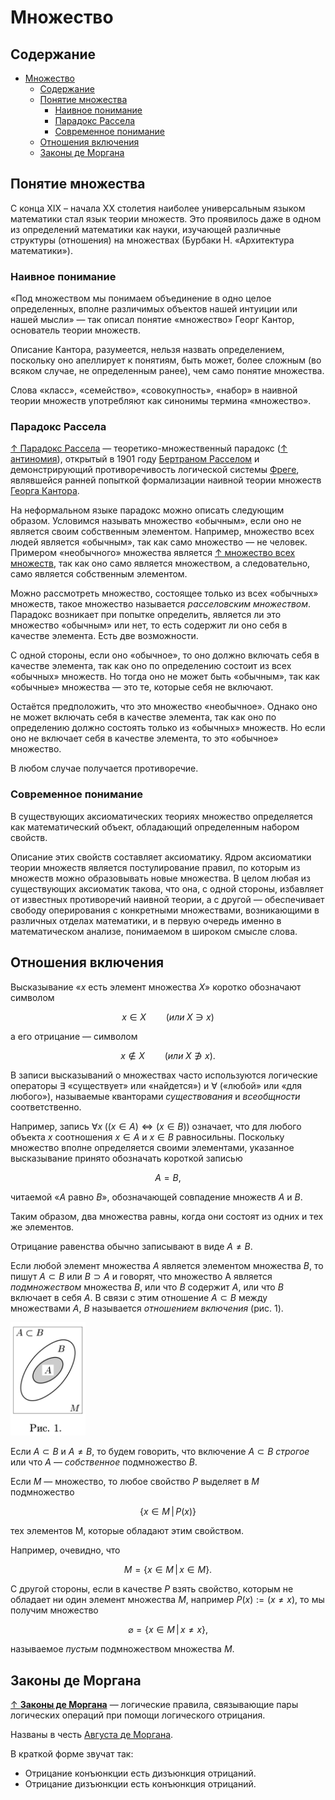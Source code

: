 # Множество

## Содержание

- [Множество](#множество)
  - [Содержание](#содержание)
  - [Понятие множества](#понятие-множества)
    - [Наивное понимание](#наивное-понимание)
    - [Парадокс Рассела](#парадокс-рассела)
    - [Современное понимание](#современное-понимание)
  - [Отношения включения](#отношения-включения)
  - [Законы де Моргана](#законы-де-моргана)

## Понятие множества

С конца XIX – начала XX столетия наиболее универсальным языком математики стал язык теории множеств. Это проявилось даже в одном из определений математики как науки, изучающей различные структуры (отношения) на множествах (Бурбаки Н. «Архитектура математики»).

### Наивное понимание

«Под множеством мы понимаем объединение в одно целое определенных, вполне различимых объектов нашей интуиции или нашей мысли» — так описал понятие «множество» Георг Кантор, основатель теории множеств.

Описание Кантора, разумеется, нельзя назвать определением, поскольку оно апеллирует к понятиям, быть может, более сложным (во всяком случае, не определенным ранее), чем само понятие множества.

Слова «класс», «семейство», «совокупность», «набор» в наивной теории множеств употребляют как синонимы термина «множество».

### Парадокс Рассела

[↑ Парадокс Рассела](ttps://ru.wikipedia.org/wiki/Парадокс_Рассела) — теоретико-множественный парадокс ([↑ антиномия](https://ru.wikipedia.org/wiki/Антиномия)), открытый в 1901 году [Бертраном Расселом](../математика/математики.md#рассел-бертран) и демонстрирующий противоречивость логической системы [Фреге](../математика/математики.md#фреге-готлоб), являвшейся ранней попыткой формализации наивной теории множеств [Георга Кантора](../математика/математики.md#кантор-георг).

На неформальном языке парадокс можно описать следующим образом. Условимся называть множество «обычным», если оно не является своим собственным элементом. Например, множество всех людей является «обычным», так как само множество — не человек. Примером «необычного» множества является [↑ множество всех множеств](https://ru.wikipedia.org/wiki/Универсальное_множество), так как оно само является множеством, а следовательно, само является собственным элементом.

Можно рассмотреть множество, состоящее только из всех «обычных» множеств, такое множество называется _расселовским множеством_. Парадокс возникает при попытке определить, является ли это множество «обычным» или нет, то есть содержит ли оно себя в качестве элемента. Есть две возможности.

С одной стороны, если оно «обычное», то оно должно включать себя в качестве элемента, так как оно по определению состоит из всех «обычных» множеств. Но тогда оно не может быть «обычным», так как «обычные» множества — это те, которые себя не включают.

Остаётся предположить, что это множество «необычное». Однако оно не может включать себя в качестве элемента, так как оно по определению должно состоять только из «обычных» множеств. Но если оно не включает себя в качестве элемента, то это «обычное» множество.

В любом случае получается противоречие.

### Современное понимание

В существующих аксиоматических теориях множество определяется как математический объект, обладающий определенным набором свойств.

Описание этих свойств составляет аксиоматику. Ядром аксиоматики теории множеств является постулирование правил, по которым из множеств можно образовывать новые множества. В целом любая из существующих аксиоматик такова, что она, с одной стороны, избавляет от известных противоречий наивной теории, а с другой — обеспечивает свободу оперирования с конкретными множествами, возникающими в различных отделах математики, и в первую очередь именно в математическом анализе, понимаемом в широком смысле слова.

## Отношения включения

Высказывание «$x$ есть элемент множества $X$» коротко обозначают символом

$$x \in X \qquad (или \; X \ni x)$$

а его отрицание — символом

$$x \notin X \qquad (или \; X \notni x).$$

В записи высказываний о множествах часто используются логические операторы $\exists$ «существует» или «найдется») и $\forall$ («любой» или «для любого»), называемые кванторами _существования_ и _всеобщности_ соответственно.

Например, запись $\forall x \; ((x \in A) \Leftrightarrow (x \in B))$ означает, что для любого объекта $x$ соотношения $x \in A$ и $x \in B$ равносильны. Поскольку множество вполне определяется своими элементами, указанное высказывание принято обозначать короткой записью

$$A= B,$$

читаемой «$A$ равно $B$», обозначающей совпадение множеств $A$ и $B$.

Таким образом, два множества равны, когда они состоят из одних и тех же элементов.

Отрицание равенства обычно записывают в виде $A \neq B$.

Если любой элемент множества $A$ является элементом множества $B$, то пишут $A \subset B$ или $B \supset A$ и говорят, что множество A является _подмножеством_ множества $B$, или что $B$ содержит $A$, или что $B$ включает в себя $A$. В связи с этим отношение $A \subset B$ между множествами $A$, $B$ называется _отношением включения_ (рис. 1).

<img src="картинки/28.png" width="120px" alt=""/>

Если $A \subset B$ и $A \neq B$, то будем говорить, что включение $A \subset B$ _строгое_ или что $A$ — _собственное_ подмножество $B$.

Если $M$ — множество, то любое свойство $P$ выделяет в $M$ подмножество

$$\{ x \in M \,| \, P(x) \}$$

тех элементов M, которые обладают этим свойством.

Например, очевидно, что

$$M = \{ x \in M \,| \,  x \in M \}.$$

С другой стороны, если в качестве $P$ взять свойство, которым не обладает ни один элемент множества $M$, например $P(x) := (x  \neq x)$, то мы получим множество

$$\varnothing = \{ x \in M \,| \,  x \neq x \},$$

называемое _пустым_ подмножеством множества $M$.

## Законы де Моргана

[↑ **Законы де Моргана**](https://ru.wikipedia.org/wiki/Законы_де_Моргана) — логические правила, связывающие пары логических операций при помощи логического отрицания.

Названы в честь [Августа де Моргана](../математика/математики.md#морган-август-де).

В краткой форме звучат так:

- Отрицание конъюнкции есть дизъюнкция отрицаний.
- Отрицание дизъюнкции есть конъюнкция отрицаний.
